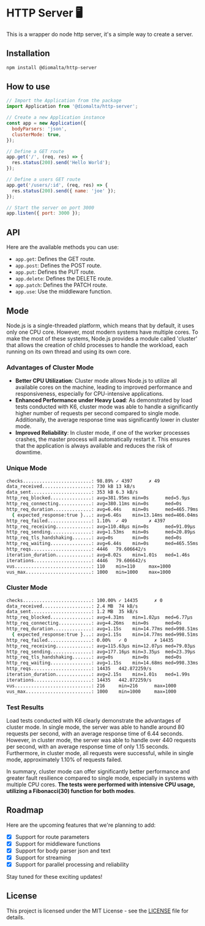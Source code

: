 # HTTP Server 🖥️

This is a wrapper do node http server, it's a simple way to create a server.

## Installation

```bash
npm install @diomalta/http-server
```

## How to use

```javascript
// Import the Application from the package
import Application from '@diomalta/http-server';

// Create a new Application instance
const app = new Application({
  bodyParsers: 'json',
  clusterMode: true,
});

// Define a GET route
app.get('/', (req, res) => {
  res.status(200).send('Hello World');
});

// Define a users GET route
app.get('/users/:id', (req, res) => {
  res.status(200).send({ name: 'joe' });
});

// Start the server on port 3000
app.listen({ port: 3000 });
```

## API

Here are the available methods you can use:

- `app.get`: Defines the GET route.
- `app.post`: Defines the POST route.
- `app.put`: Defines the PUT route.
- `app.delete`: Defines the DELETE route.
- `app.patch`: Defines the PATCH route.
- `app.use`: Use the middleware function.

## Mode

Node.js is a single-threaded platform, which means that by default, it uses only one CPU core. However, most modern systems have multiple cores. To make the most of these systems, Node.js provides a module called 'cluster' that allows the creation of child processes to handle the workload, each running on its own thread and using its own core.

### Advantages of Cluster Mode

- **Better CPU Utilization**: Cluster mode allows Node.js to utilize all available cores on the machine, leading to improved performance and responsiveness, especially for CPU-intensive applications.
- **Enhanced Performance under Heavy Load**: As demonstrated by load tests conducted with K6, cluster mode was able to handle a significantly higher number of requests per second compared to single mode. Additionally, the average response time was significantly lower in cluster mode.
- **Improved Reliability**: In cluster mode, if one of the worker processes crashes, the master process will automatically restart it. This ensures that the application is always available and reduces the risk of downtime.

### Unique Mode

```bash
checks.........................: 98.89% ✓ 4397      ✗ 49
data_received..................: 730 kB 13 kB/s
data_sent......................: 353 kB 6.3 kB/s
http_req_blocked...............: avg=381.95ms min=0s      med=5.9µs    max=15.63s   p(90)=157.72ms p(95)=1.07s
http_req_connecting............: avg=380.11ms min=0s      med=0s       max=15.63s   p(90)=156.87ms p(95)=1.07s
http_req_duration..............: avg=6.44s    min=0s      med=465.79ms max=53.68s   p(90)=31.75s   p(95)=32.87s
  { expected_response:true }...: avg=6.46s    min=13.14ms med=466.04ms max=53.68s   p(90)=31.82s   p(95)=32.88s
http_req_failed................: 1.10%  ✓ 49        ✗ 4397
http_req_receiving.............: avg=110.48µs min=0s      med=91.09µs  max=4.33ms   p(90)=184.25µs p(95)=230.73µs
http_req_sending...............: avg=1.53ms   min=0s      med=20.89µs  max=152.81ms p(90)=686.26µs p(95)=1.76ms
http_req_tls_handshaking.......: avg=0s       min=0s      med=0s       max=0s       p(90)=0s       p(95)=0s
http_req_waiting...............: avg=6.44s    min=0s      med=465.55ms max=53.68s   p(90)=31.75s   p(95)=32.87s
http_reqs......................: 4446   79.606642/s
iteration_duration.............: avg=8.02s    min=1.01s   med=1.46s    max=55.83s   p(90)=33.97s   p(95)=35.79s
iterations.....................: 4446   79.606642/s
vus............................: 110    min=110     max=1000
vus_max........................: 1000   min=1000    max=1000
```

### Cluster Mode

```bash
checks.........................: 100.00% ✓ 14435      ✗ 0
data_received..................: 2.4 MB  74 kB/s
data_sent......................: 1.2 MB  35 kB/s
http_req_blocked...............: avg=4.31ms   min=1.02µs  med=6.77µs   max=168.74ms p(90)=11.18µs  p(95)=8.78ms
http_req_connecting............: avg=4.26ms   min=0s      med=0s       max=168.68ms p(90)=0s       p(95)=7.64ms
http_req_duration..............: avg=1.15s    min=14.77ms med=998.51ms max=4.53s    p(90)=2.53s    p(95)=2.88s
  { expected_response:true }...: avg=1.15s    min=14.77ms med=998.51ms max=4.53s    p(90)=2.53s    p(95)=2.88s
http_req_failed................: 0.00%   ✓ 0          ✗ 14435
http_req_receiving.............: avg=115.63µs min=12.07µs med=79.03µs  max=42.17ms  p(90)=160.91µs p(95)=264.19µs
http_req_sending...............: avg=177.16µs min=3.35µs  med=23.39µs  max=154.04ms p(90)=72.7µs   p(95)=466.34µs
http_req_tls_handshaking.......: avg=0s       min=0s      med=0s       max=0s       p(90)=0s       p(95)=0s
http_req_waiting...............: avg=1.15s    min=14.68ms med=998.33ms max=4.53s    p(90)=2.53s    p(95)=2.88s
http_reqs......................: 14435   442.872259/s
iteration_duration.............: avg=2.15s    min=1.01s   med=1.99s    max=5.53s    p(90)=3.53s    p(95)=3.88s
iterations.....................: 14435   442.872259/s
vus............................: 216     min=216      max=1000
vus_max........................: 1000    min=1000     max=1000
```

### Test Results

Load tests conducted with K6 clearly demonstrate the advantages of cluster mode. In single mode, the server was able to handle around 80 requests per second, with an average response time of 6.44 seconds. However, in cluster mode, the server was able to handle over 440 requests per second, with an average response time of only 1.15 seconds. Furthermore, in cluster mode, all requests were successful, while in single mode, approximately 1.10% of requests failed.

In summary, cluster mode can offer significantly better performance and greater fault resilience compared to single mode, especially in systems with multiple CPU cores. **The tests were performed with intensive CPU usage, utilizing a Fibonacci(30) function for both modes**.

## Roadmap

Here are the upcoming features that we're planning to add:

- [x] Support for route parameters
- [x] Support for middleware functions
- [x] Support for body parser json and text
- [x] Support for streaming
- [x] Support for parallel processing and reliability

Stay tuned for these exciting updates!

## License

This project is licensed under the MIT License - see the [LICENSE](MIT-LICENSE.txt) file for details.
